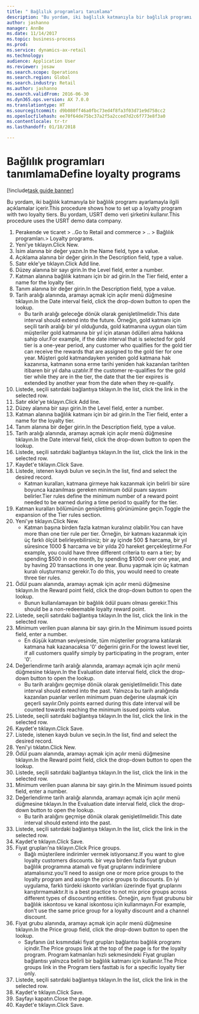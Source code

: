 ```yaml
--- 
title: " Bağlılık programları tanımlama"
description: "Bu yordam, iki bağlılık katmanıyla bir bağlılık programı ayarlamayla ilgili açıklamalar içerir."
author: jashanno
manager: AnnBe
ms.date: 11/14/2017
ms.topic: business-process
ms.prod: 
ms.service: dynamics-ax-retail
ms.technology: 
audience: Application User
ms.reviewer: josaw
ms.search.scope: Operations
ms.search.region: Global
ms.search.industry: Retail
ms.author: jashanno
ms.search.validFrom: 2016-06-30
ms.dyn365.ops.version: AX 7.0.0
ms.translationtype: HT
ms.sourcegitcommit: d9b080ff46a0fbc73ed4f8fa3f03d71e9d758cc2
ms.openlocfilehash: ee70f64de75bc37a2f5a2cced7d2c6f773e8f3a0
ms.contentlocale: tr-tr
ms.lasthandoff: 01/18/2018

---
```

# <a name="define-loyalty-programs"></a><span data-ttu-id="2c890-103"> Bağlılık programları tanımlama</span><span class="sxs-lookup"><span data-stu-id="2c890-103">Define loyalty programs</span></span>

[!include[task guide banner](../includes/task-guide-banner.md)]

<span data-ttu-id="2c890-104">Bu yordam, iki bağlılık katmanıyla bir bağlılık programı ayarlamayla ilgili açıklamalar içerir.</span><span class="sxs-lookup"><span data-stu-id="2c890-104">This procedure shows how to set up a loyalty program with two loyalty tiers.</span></span> <span data-ttu-id="2c890-105">Bu yordam, USRT demo veri şirketini kullanır.</span><span class="sxs-lookup"><span data-stu-id="2c890-105">This procedure uses the USRT demo data company.</span></span>

1. <span data-ttu-id="2c890-106">Perakende ve ticaret > ..</span><span class="sxs-lookup"><span data-stu-id="2c890-106">Go to Retail and commerce > ..</span></span> <span data-ttu-id="2c890-107">> Bağlılık programları.</span><span class="sxs-lookup"><span data-stu-id="2c890-107">> Loyalty programs.</span></span>
2. <span data-ttu-id="2c890-108">Yeni'ye tıklayın.</span><span class="sxs-lookup"><span data-stu-id="2c890-108">Click New.</span></span>
3. <span data-ttu-id="2c890-109">İsim alanına bir değer yazın.</span><span class="sxs-lookup"><span data-stu-id="2c890-109">In the Name field, type a value.</span></span>
4. <span data-ttu-id="2c890-110">Açıklama alanına bir değer girin.</span><span class="sxs-lookup"><span data-stu-id="2c890-110">In the Description field, type a value.</span></span>
5. <span data-ttu-id="2c890-111">Satır ekle'ye tıklayın.</span><span class="sxs-lookup"><span data-stu-id="2c890-111">Click Add line.</span></span>
6. <span data-ttu-id="2c890-112">Düzey alanına bir sayı girin.</span><span class="sxs-lookup"><span data-stu-id="2c890-112">In the Level field, enter a number.</span></span>
7. <span data-ttu-id="2c890-113">Katman alanına bağlılık katmanı için bir ad girin.</span><span class="sxs-lookup"><span data-stu-id="2c890-113">In the Tier field, enter a name for the loyalty tier.</span></span>
8. <span data-ttu-id="2c890-114">Tanım alanına bir değer girin.</span><span class="sxs-lookup"><span data-stu-id="2c890-114">In the Description field, type a value.</span></span>
9. <span data-ttu-id="2c890-115">Tarih aralığı alanında, aramayı açmak için açılır menü düğmesine tıklayın.</span><span class="sxs-lookup"><span data-stu-id="2c890-115">In the Date interval field, click the drop-down button to open the lookup.</span></span>
    * <span data-ttu-id="2c890-116">Bu tarih aralığı geleceğe dönük olarak genişletilmelidir.</span><span class="sxs-lookup"><span data-stu-id="2c890-116">This date interval should extend into the future.</span></span> <span data-ttu-id="2c890-117">Örneğin, gold katmanı için seçili tarih aralığı bir yıl olduğunda, gold katmanına uygun olan tüm müşteriler gold katmanına bir yıl için atanan ödülleri alma hakkına sahip olur.</span><span class="sxs-lookup"><span data-stu-id="2c890-117">For example, if the date interval that is selected for gold tier is a one-year period, any customer who qualifies for the gold tier can receive the rewards that are assigned to the gold tier for one year.</span></span> <span data-ttu-id="2c890-118">Müşteri gold katmandayken yeniden gold katmana hak kazanırsa, katmanın sona erme tarihi yeniden hak kazanılan tarihten itibaren bir yıl daha uzatılır.</span><span class="sxs-lookup"><span data-stu-id="2c890-118">If the customer re-qualifies for the gold tier while they are in the tier, the date that the tier expires is extended by another year from the date when they re-qualify.</span></span>  
10. <span data-ttu-id="2c890-119">Listede, seçili satırdaki bağlantıya tıklayın.</span><span class="sxs-lookup"><span data-stu-id="2c890-119">In the list, click the link in the selected row.</span></span>
11. <span data-ttu-id="2c890-120">Satır ekle'ye tıklayın.</span><span class="sxs-lookup"><span data-stu-id="2c890-120">Click Add line.</span></span>
12. <span data-ttu-id="2c890-121">Düzey alanına bir sayı girin.</span><span class="sxs-lookup"><span data-stu-id="2c890-121">In the Level field, enter a number.</span></span>
13. <span data-ttu-id="2c890-122">Katman alanına bağlılık katmanı için bir ad girin.</span><span class="sxs-lookup"><span data-stu-id="2c890-122">In the Tier field, enter a name for the loyalty tier.</span></span>
14. <span data-ttu-id="2c890-123">Tanım alanına bir değer girin.</span><span class="sxs-lookup"><span data-stu-id="2c890-123">In the Description field, type a value.</span></span>
15. <span data-ttu-id="2c890-124">Tarih aralığı alanında, aramayı açmak için açılır menü düğmesine tıklayın.</span><span class="sxs-lookup"><span data-stu-id="2c890-124">In the Date interval field, click the drop-down button to open the lookup.</span></span>
16. <span data-ttu-id="2c890-125">Listede, seçili satırdaki bağlantıya tıklayın.</span><span class="sxs-lookup"><span data-stu-id="2c890-125">In the list, click the link in the selected row.</span></span>
17. <span data-ttu-id="2c890-126">Kaydet'e tıklayın.</span><span class="sxs-lookup"><span data-stu-id="2c890-126">Click Save.</span></span>
18. <span data-ttu-id="2c890-127">Listede, istenen kaydı bulun ve seçin.</span><span class="sxs-lookup"><span data-stu-id="2c890-127">In the list, find and select the desired record.</span></span>
    * <span data-ttu-id="2c890-128">Katman kuralları, katmana girmeye hak kazanmak için belirli bir süre boyunca kazanılması gereken minimum ödül puanı sayısını belirler.</span><span class="sxs-lookup"><span data-stu-id="2c890-128">Tier rules define the minimum number of a reward point needed to be earned during a time period to qualify for the tier.</span></span>  
19. <span data-ttu-id="2c890-129">Katman kuralları bölümünün genişletilmiş görünümüne geçin.</span><span class="sxs-lookup"><span data-stu-id="2c890-129">Toggle the expansion of the Tier rules section.</span></span>
20. <span data-ttu-id="2c890-130">Yeni'ye tıklayın.</span><span class="sxs-lookup"><span data-stu-id="2c890-130">Click New.</span></span>
    * <span data-ttu-id="2c890-131">Katman başına birden fazla katman kuralınız olabilir.</span><span class="sxs-lookup"><span data-stu-id="2c890-131">You can have more than one tier rule per tier.</span></span> <span data-ttu-id="2c890-132">Örneğin, bir katmanı kazanmak için üç farklı ölçüt belirleyebilirsiniz; bir ay içinde 500 $ harcama, bir yıl süresince 1000 $ harcama ve bir yılda 20 hareket gerçekleştirme.</span><span class="sxs-lookup"><span data-stu-id="2c890-132">For example, you could have three different criteria to earn a tier; by spending $500 in one month, by spending $1000 over one year, and by having 20 transactions in one year.</span></span> <span data-ttu-id="2c890-133">Bunu yapmak için üç katman kuralı oluşturmanız gerekir.</span><span class="sxs-lookup"><span data-stu-id="2c890-133">To do this, you would need to create three tier rules.</span></span>  
21. <span data-ttu-id="2c890-134">Ödül puanı alanında, aramayı açmak için açılır menü düğmesine tıklayın.</span><span class="sxs-lookup"><span data-stu-id="2c890-134">In the Reward point field, click the drop-down button to open the lookup.</span></span>
    * <span data-ttu-id="2c890-135">Bunun kullanılamayan bir bağlılık ödül puanı olması gerekir.</span><span class="sxs-lookup"><span data-stu-id="2c890-135">This should be a non-redeemable loyalty reward point.</span></span>  
22. <span data-ttu-id="2c890-136">Listede, seçili satırdaki bağlantıya tıklayın.</span><span class="sxs-lookup"><span data-stu-id="2c890-136">In the list, click the link in the selected row.</span></span>
23. <span data-ttu-id="2c890-137">Minimum verilen puan alanına bir sayı girin.</span><span class="sxs-lookup"><span data-stu-id="2c890-137">In the Minimum issued points field, enter a number.</span></span>
    * <span data-ttu-id="2c890-138">En düşük katman seviyesinde, tüm müşteriler programa katılarak katmana hak kazanacaksa '0' değerini girin.</span><span class="sxs-lookup"><span data-stu-id="2c890-138">For the lowest level tier, if all customers qualify simply by participating in the program, enter '0'.</span></span>  
24. <span data-ttu-id="2c890-139">Değerlendirme tarih aralığı alanında, aramayı açmak için açılır menü düğmesine tıklayın.</span><span class="sxs-lookup"><span data-stu-id="2c890-139">In the Evaluation date interval field, click the drop-down button to open the lookup.</span></span>
    * <span data-ttu-id="2c890-140">Bu tarih aralığını geçmişe dönük olarak genişletilmelidir.</span><span class="sxs-lookup"><span data-stu-id="2c890-140">This date interval should extend into the past.</span></span> <span data-ttu-id="2c890-141">Yalnızca bu tarih aralığında kazanılan puanlar verilen minimum puan değerine ulaşmak için geçerli sayılır.</span><span class="sxs-lookup"><span data-stu-id="2c890-141">Only points earned during this date interval will be counted towards reaching the minimum issued points value.</span></span>  
25. <span data-ttu-id="2c890-142">Listede, seçili satırdaki bağlantıya tıklayın.</span><span class="sxs-lookup"><span data-stu-id="2c890-142">In the list, click the link in the selected row.</span></span>
26. <span data-ttu-id="2c890-143">Kaydet'e tıklayın.</span><span class="sxs-lookup"><span data-stu-id="2c890-143">Click Save.</span></span>
27. <span data-ttu-id="2c890-144">Listede, istenen kaydı bulun ve seçin.</span><span class="sxs-lookup"><span data-stu-id="2c890-144">In the list, find and select the desired record.</span></span>
28. <span data-ttu-id="2c890-145">Yeni'yi tıklatın.</span><span class="sxs-lookup"><span data-stu-id="2c890-145">Click New.</span></span>
29. <span data-ttu-id="2c890-146">Ödül puanı alanında, aramayı açmak için açılır menü düğmesine tıklayın.</span><span class="sxs-lookup"><span data-stu-id="2c890-146">In the Reward point field, click the drop-down button to open the lookup.</span></span>
30. <span data-ttu-id="2c890-147">Listede, seçili satırdaki bağlantıya tıklayın.</span><span class="sxs-lookup"><span data-stu-id="2c890-147">In the list, click the link in the selected row.</span></span>
31. <span data-ttu-id="2c890-148">Minimum verilen puan alanına bir sayı girin.</span><span class="sxs-lookup"><span data-stu-id="2c890-148">In the Minimum issued points field, enter a number.</span></span>
32. <span data-ttu-id="2c890-149">Değerlendirme tarih aralığı alanında, aramayı açmak için açılır menü düğmesine tıklayın.</span><span class="sxs-lookup"><span data-stu-id="2c890-149">In the Evaluation date interval field, click the drop-down button to open the lookup.</span></span>
    * <span data-ttu-id="2c890-150">Bu tarih aralığını geçmişe dönük olarak genişletilmelidir.</span><span class="sxs-lookup"><span data-stu-id="2c890-150">This date interval should extend into the past.</span></span>  
33. <span data-ttu-id="2c890-151">Listede, seçili satırdaki bağlantıya tıklayın.</span><span class="sxs-lookup"><span data-stu-id="2c890-151">In the list, click the link in the selected row.</span></span>
34. <span data-ttu-id="2c890-152">Kaydet'e tıklayın.</span><span class="sxs-lookup"><span data-stu-id="2c890-152">Click Save.</span></span>
35. <span data-ttu-id="2c890-153">Fiyat grupları'na tıklayın.</span><span class="sxs-lookup"><span data-stu-id="2c890-153">Click Price groups.</span></span>
    * <span data-ttu-id="2c890-154">Bağlı müşterilere indirimler vermek istiyorsanız.</span><span class="sxs-lookup"><span data-stu-id="2c890-154">If you want to give loyalty customers discounts.</span></span> <span data-ttu-id="2c890-155">bir veya birden fazla fiyat grubun bağlılık programına atamalı ve fiyat gruplarını indirimlere atamalısınız.</span><span class="sxs-lookup"><span data-stu-id="2c890-155">you'll need to assign one or more price groups to the loyalty program and assign the price groups to discounts.</span></span> <span data-ttu-id="2c890-156">En iyi uygulama, farklı türdeki iskonto varlıkları üzerinde fiyat gruplarını karıştırmamaktır.</span><span class="sxs-lookup"><span data-stu-id="2c890-156">It is a best practice to not mix price groups across different types of discounting entities.</span></span>  <span data-ttu-id="2c890-157">Örneğin, aynı fiyat grubunu bir bağlılık iskontosu ve kanal iskontosu için kullanmayın.</span><span class="sxs-lookup"><span data-stu-id="2c890-157">For example, don't use the same price group for a loyalty discount and a channel discount.</span></span>  
36. <span data-ttu-id="2c890-158">Fiyat grubu alanında, aramayı açmak için açılır menü düğmesine tıklayın.</span><span class="sxs-lookup"><span data-stu-id="2c890-158">In the Price group field, click the drop-down button to open the lookup.</span></span>
    * <span data-ttu-id="2c890-159">Sayfanın üst kısmındaki fiyat grupları bağlantısı bağlılık programı içindir.</span><span class="sxs-lookup"><span data-stu-id="2c890-159">The Price groups link at the top of the page is for the loyalty program.</span></span> <span data-ttu-id="2c890-160">Program katmanları hızlı sekmesindeki Fiyat grupları bağlantısı yalnızca belirli bir bağlılık katmanı için kullanılır.</span><span class="sxs-lookup"><span data-stu-id="2c890-160">The Price groups link in the Program tiers fasttab is for a specific loyalty tier only.</span></span>  
37. <span data-ttu-id="2c890-161">Listede, seçili satırdaki bağlantıya tıklayın.</span><span class="sxs-lookup"><span data-stu-id="2c890-161">In the list, click the link in the selected row.</span></span>
38. <span data-ttu-id="2c890-162">Kaydet'e tıklayın.</span><span class="sxs-lookup"><span data-stu-id="2c890-162">Click Save.</span></span>
39. <span data-ttu-id="2c890-163">Sayfayı kapatın.</span><span class="sxs-lookup"><span data-stu-id="2c890-163">Close the page.</span></span>
40. <span data-ttu-id="2c890-164">Kaydet'e tıklayın.</span><span class="sxs-lookup"><span data-stu-id="2c890-164">Click Save.</span></span>


